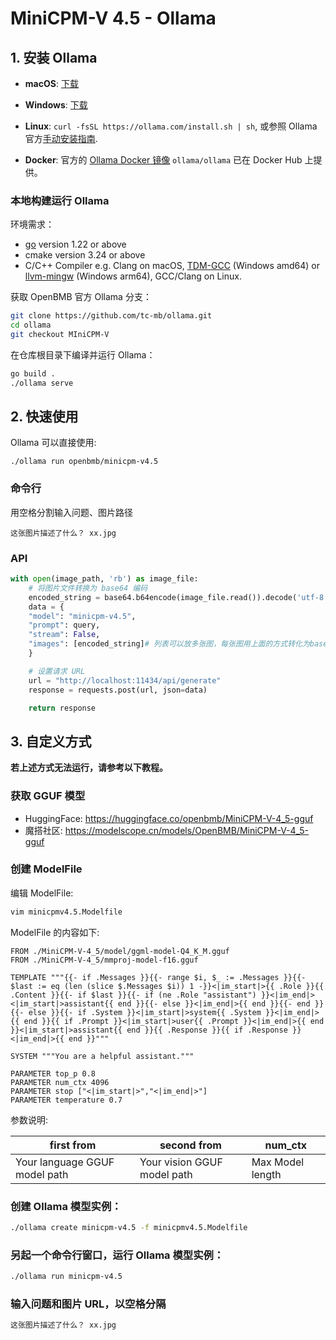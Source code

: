# MiniCPM-V 4.5 - Ollama

## 1. 安装 Ollama

*   **macOS**: [下载](https://ollama.com/download/Ollama.dmg)

*   **Windows**: [下载](https://ollama.com/download/OllamaSetup.exe)

*   **Linux**: `curl -fsSL https://ollama.com/install.sh | sh`, 或参照 Ollama 官方[手动安装指南](https://github.com/ollama/ollama/blob/main/docs/linux.md).

*   **Docker**: 官方的 [Ollama Docker 镜像](https://hub.docker.com/r/ollama/ollama) `ollama/ollama` 已在 Docker Hub 上提供。

### 本地构建运行 Ollama

环境需求：

- [go](https://go.dev/doc/install) version 1.22 or above
- cmake version 3.24 or above
- C/C++ Compiler e.g. Clang on macOS, [TDM-GCC](https://github.com/jmeubank/tdm-gcc/releases) (Windows amd64) or [llvm-mingw](https://github.com/mstorsjo/llvm-mingw) (Windows arm64), GCC/Clang on Linux.

获取 OpenBMB 官方 Ollama 分支：

```sh
git clone https://github.com/tc-mb/ollama.git
cd ollama
git checkout MIniCPM-V
```

在仓库根目录下编译并运行 Ollama：

```sh
go build .
./ollama serve
```

## 2. 快速使用

Ollama 可以直接使用:

```shell
./ollama run openbmb/minicpm-v4.5
```

### 命令行
用空格分割输入问题、图片路径
```
这张图片描述了什么？ xx.jpg
```
### API
```python
with open(image_path, 'rb') as image_file:
    # 将图片文件转换为 base64 编码
    encoded_string = base64.b64encode(image_file.read()).decode('utf-8')
    data = {
    "model": "minicpm-v4.5",
    "prompt": query,
    "stream": False,
    "images": [encoded_string]# 列表可以放多张图，每张图用上面的方式转化为base64的格式
    }

    # 设置请求 URL
    url = "http://localhost:11434/api/generate"
    response = requests.post(url, json=data)

    return response
```

## 3. 自定义方式

**若上述方式无法运行，请参考以下教程。**

### 获取 GGUF 模型

*   HuggingFace: https://huggingface.co/openbmb/MiniCPM-V-4_5-gguf
*   魔搭社区: https://modelscope.cn/models/OpenBMB/MiniCPM-V-4_5-gguf

### 创建 ModelFile

编辑 ModelFile:

```sh
vim minicpmv4.5.Modelfile
```

ModelFile 的内容如下:

```plaintext
FROM ./MiniCPM-V-4_5/model/ggml-model-Q4_K_M.gguf
FROM ./MiniCPM-V-4_5/mmproj-model-f16.gguf

TEMPLATE """{{- if .Messages }}{{- range $i, $_ := .Messages }}{{- $last := eq (len (slice $.Messages $i)) 1 -}}<|im_start|>{{ .Role }}{{ .Content }}{{- if $last }}{{- if (ne .Role "assistant") }}<|im_end|><|im_start|>assistant{{ end }}{{- else }}<|im_end|>{{ end }}{{- end }}{{- else }}{{- if .System }}<|im_start|>system{{ .System }}<|im_end|>{{ end }}{{ if .Prompt }}<|im_start|>user{{ .Prompt }}<|im_end|>{{ end }}<|im_start|>assistant{{ end }}{{ .Response }}{{ if .Response }}<|im_end|>{{ end }}"""

SYSTEM """You are a helpful assistant."""

PARAMETER top_p 0.8
PARAMETER num_ctx 4096
PARAMETER stop ["<|im_start|>","<|im_end|>"]
PARAMETER temperature 0.7
```
参数说明:

| first from | second from | num_ctx |
|-----|-----|-----|
| Your language GGUF model path | Your vision GGUF model path | Max Model length |

### 创建 Ollama 模型实例：
```bash
./ollama create minicpm-v4.5 -f minicpmv4.5.Modelfile
```

### 另起一个命令行窗口，运行 Ollama 模型实例：
```bash
./ollama run minicpm-v4.5
```

### 输入问题和图片 URL，以空格分隔
```bash
这张图片描述了什么？ xx.jpg
```
